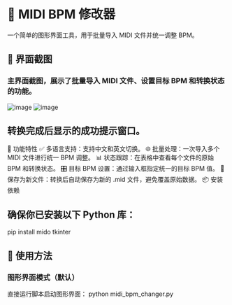 # 🎵 MIDI BPM 修改器
一个简单的图形界面工具，用于批量导入 MIDI 文件并统一调整 BPM。
## 📸 界面截图
### 主界面截图，展示了批量导入 MIDI 文件、设置目标 BPM 和转换状态的功能。
![image](https://github.com/MaiEmily/map/blob/master/public/image/20190528145810708.png)
![image](https://github.com/MaiEmily/map/blob/master/public/image/20190528145810708.png)
## 转换完成后显示的成功提示窗口。
🔧 功能特性
✅ 多语言支持：支持中文和英文切换。
🌐 批量处理：一次导入多个 MIDI 文件进行统一 BPM 调整。
📊 状态跟踪：在表格中查看每个文件的原始 BPM 和转换状态。
🎛️ 目标 BPM 设置：通过输入框指定统一的目标 BPM 值。
💾 保存为新文件：转换后自动保存为新的 .mid 文件，避免覆盖原始数据。
📦 安装依赖
## 确保你已安装以下 Python 库：
pip install mido tkinter
## 🚀 使用方法
### 图形界面模式（默认）
直接运行脚本启动图形界面：
python midi_bpm_changer.py
